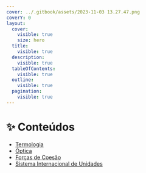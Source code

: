 ```yaml
---
cover: ../.gitbook/assets/2023-11-03 13.27.47.png
coverY: 0
layout:
  cover:
    visible: true
    size: hero
  title:
    visible: true
  description:
    visible: true
  tableOfContents:
    visible: true
  outline:
    visible: true
  pagination:
    visible: true
---
```


# ✨ Conteúdos

* [Termologia](termologia/)
* [Óptica](optica/)
* [Forças de Coesão](forcas-de-coesao.md)
* [Sistema Internacional de Unidades](sistema-internacional-de-unidades.md)

